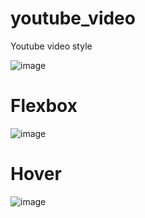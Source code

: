 # youtube_video
Youtube video style 


![image](https://github.com/omarfarukbadhon/youtube_video/assets/95760658/a075db4c-7446-40cc-9b2d-9f132efbcb51)

# Flexbox

![image](https://github.com/omarfarukbadhon/youtube_video/assets/95760658/a190d61e-509b-4ada-8dfb-ccf2f9d51220)

# Hover 

![image](https://github.com/omarfarukbadhon/youtube_video/assets/95760658/dd9d7b76-eca6-4958-9cce-7c7d1688b2e2)
